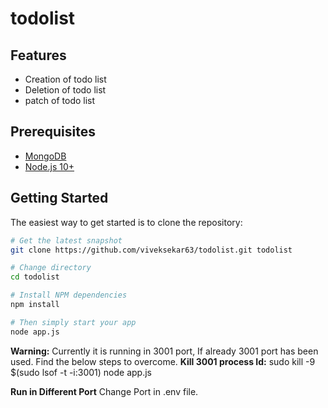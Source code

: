 # todolist
Features
--------

- Creation of todo list 
- Deletion of todo list
- patch of todo list

Prerequisites
-------------

- [MongoDB](https://www.mongodb.com/download-center/community)
- [Node.js 10+](http://nodejs.org)

Getting Started
---------------

The easiest way to get started is to clone the repository:

```bash
# Get the latest snapshot
git clone https://github.com/viveksekar63/todolist.git todolist

# Change directory
cd todolist

# Install NPM dependencies
npm install

# Then simply start your app
node app.js
```

**Warning:** Currently it is running in 3001 port, If already 3001 port has been used. Find the below steps to overcome.
**Kill 3001 process Id:**
    sudo kill -9 $(sudo lsof -t -i:3001)
    node app.js

**Run in Different Port**
    Change Port in .env file.

